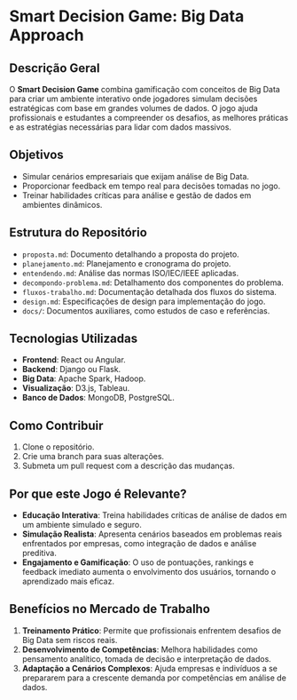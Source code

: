 # Smart Decision Game: Big Data Approach

## Descrição Geral
O **Smart Decision Game** combina gamificação com conceitos de Big Data para criar um ambiente interativo onde jogadores simulam decisões estratégicas com base em grandes volumes de dados. O jogo ajuda profissionais e estudantes a compreender os desafios, as melhores práticas e as estratégias necessárias para lidar com dados massivos.

## Objetivos
- Simular cenários empresariais que exijam análise de Big Data.
- Proporcionar feedback em tempo real para decisões tomadas no jogo.
- Treinar habilidades críticas para análise e gestão de dados em ambientes dinâmicos.

## Estrutura do Repositório
- `proposta.md`: Documento detalhando a proposta do projeto.
- `planejamento.md`: Planejamento e cronograma do projeto.
- `entendendo.md`: Análise das normas ISO/IEC/IEEE aplicadas.
- `decompondo-problema.md`: Detalhamento dos componentes do problema.
- `fluxos-trabalho.md`: Documentação detalhada dos fluxos do sistema.
- `design.md`: Especificações de design para implementação do jogo.
- `docs/`: Documentos auxiliares, como estudos de caso e referências.

## Tecnologias Utilizadas
- **Frontend**: React ou Angular.
- **Backend**: Django ou Flask.
- **Big Data**: Apache Spark, Hadoop.
- **Visualização**: D3.js, Tableau.
- **Banco de Dados**: MongoDB, PostgreSQL.

## Como Contribuir
1. Clone o repositório.
2. Crie uma branch para suas alterações.
3. Submeta um pull request com a descrição das mudanças.


## Por que este Jogo é Relevante?
- **Educação Interativa**: Treina habilidades críticas de análise de dados em um ambiente simulado e seguro.
- **Simulação Realista**: Apresenta cenários baseados em problemas reais enfrentados por empresas, como integração de dados e análise preditiva.
- **Engajamento e Gamificação**: O uso de pontuações, rankings e feedback imediato aumenta o envolvimento dos usuários, tornando o aprendizado mais eficaz.

## Benefícios no Mercado de Trabalho
1. **Treinamento Prático**: Permite que profissionais enfrentem desafios de Big Data sem riscos reais.
2. **Desenvolvimento de Competências**: Melhora habilidades como pensamento analítico, tomada de decisão e interpretação de dados.
3. **Adaptação a Cenários Complexos**: Ajuda empresas e indivíduos a se prepararem para a crescente demanda por competências em análise de dados.

